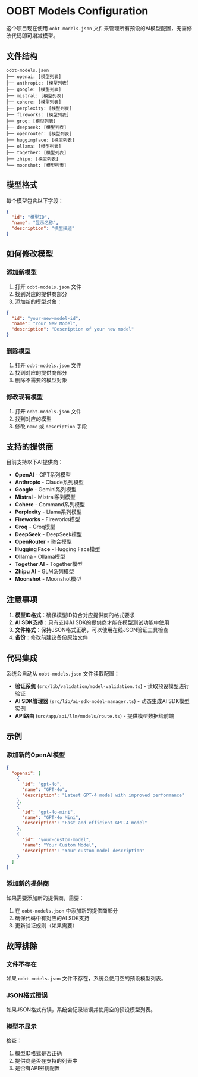 # OOBT Models Configuration

这个项目现在使用 `oobt-models.json` 文件来管理所有预设的AI模型配置，无需修改代码即可增减模型。

## 文件结构

```
oobt-models.json
├── openai: [模型列表]
├── anthropic: [模型列表]
├── google: [模型列表]
├── mistral: [模型列表]
├── cohere: [模型列表]
├── perplexity: [模型列表]
├── fireworks: [模型列表]
├── groq: [模型列表]
├── deepseek: [模型列表]
├── openrouter: [模型列表]
├── huggingface: [模型列表]
├── ollama: [模型列表]
├── together: [模型列表]
├── zhipu: [模型列表]
└── moonshot: [模型列表]
```

## 模型格式

每个模型包含以下字段：

```json
{
  "id": "模型ID",
  "name": "显示名称",
  "description": "模型描述"
}
```

## 如何修改模型

### 添加新模型

1. 打开 `oobt-models.json` 文件
2. 找到对应的提供商部分
3. 添加新的模型对象：

```json
{
  "id": "your-new-model-id",
  "name": "Your New Model",
  "description": "Description of your new model"
}
```

### 删除模型

1. 打开 `oobt-models.json` 文件
2. 找到对应的提供商部分
3. 删除不需要的模型对象

### 修改现有模型

1. 打开 `oobt-models.json` 文件
2. 找到对应的模型
3. 修改 `name` 或 `description` 字段

## 支持的提供商

目前支持以下AI提供商：

- **OpenAI** - GPT系列模型
- **Anthropic** - Claude系列模型
- **Google** - Gemini系列模型
- **Mistral** - Mistral系列模型
- **Cohere** - Command系列模型
- **Perplexity** - Llama系列模型
- **Fireworks** - Fireworks模型
- **Groq** - Groq模型
- **DeepSeek** - DeepSeek模型
- **OpenRouter** - 聚合模型
- **Hugging Face** - Hugging Face模型
- **Ollama** - Ollama模型
- **Together AI** - Together模型
- **Zhipu AI** - GLM系列模型
- **Moonshot** - Moonshot模型

## 注意事项

1. **模型ID格式**：确保模型ID符合对应提供商的格式要求
2. **AI SDK支持**：只有支持AI SDK的提供商才能在模型测试功能中使用
3. **文件格式**：保持JSON格式正确，可以使用在线JSON验证工具检查
4. **备份**：修改前建议备份原始文件

## 代码集成

系统会自动从 `oobt-models.json` 文件读取配置：

- **验证系统** (`src/lib/validation/model-validation.ts`) - 读取预设模型进行验证
- **AI SDK管理器** (`src/lib/ai-sdk-model-manager.ts`) - 动态生成AI SDK模型实例
- **API路由** (`src/app/api/llm/models/route.ts`) - 提供模型数据给前端

## 示例

### 添加新的OpenAI模型

```json
{
  "openai": [
    {
      "id": "gpt-4o",
      "name": "GPT-4o",
      "description": "Latest GPT-4 model with improved performance"
    },
    {
      "id": "gpt-4o-mini",
      "name": "GPT-4o Mini", 
      "description": "Fast and efficient GPT-4 model"
    },
    {
      "id": "your-custom-model",
      "name": "Your Custom Model",
      "description": "Your custom model description"
    }
  ]
}
```

### 添加新的提供商

如果需要添加新的提供商，需要：

1. 在 `oobt-models.json` 中添加新的提供商部分
2. 确保代码中有对应的AI SDK支持
3. 更新验证规则（如果需要）

## 故障排除

### 文件不存在
如果 `oobt-models.json` 文件不存在，系统会使用空的预设模型列表。

### JSON格式错误
如果JSON格式有误，系统会记录错误并使用空的预设模型列表。

### 模型不显示
检查：
1. 模型ID格式是否正确
2. 提供商是否在支持的列表中
3. 是否有API密钥配置

